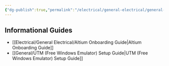 ```yaml
---
{"dg-publish":true,"permalink":"/electrical/general-electrical/general-electrical-home/","pinned":true}
---
```


## Informational Guides
- [[Electrical/General Electrical/Altium Onboarding Guide\|Altium Onboarding Guide]]
- [[General/UTM (Free Windows Emulator) Setup Guide\|UTM (Free Windows Emulator) Setup Guide]]